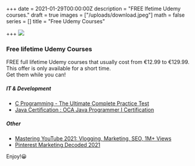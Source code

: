 +++
date = 2021-01-29T00:00:00Z
description = "FREE lfetime Udemy courses."
draft = true
images = ["/uploads/download.jpeg"]
math = false
series = []
title = "Free Udemy Courses"

+++
![](/uploads/download.jpeg)

### Free lifetime Udemy Courses

FREE full lifetime Udemy courses that usually cost from €12.99 to €129.99. This offer is only available for a short time.  
Get them while you can!

##### IT & Development

* [C Programming - The Ultimate Complete Practice Test](https://www.udemy.com/course/c-programming-the-ultimate-complete-practice-test/?ranMID=39197&ranEAID=TnL5HPStwNw&ranSiteID=TnL5HPStwNw-5TiWQoJj2RvPvyodygL7lQ&utm_source=aff-campaign&utm_medium=udemyads&LSNPUBID=TnL5HPStwNw&couponCode=FREE-TEST "C Programming")
* [Java Certification : OCA Java Programmer I Certification](https://www.udemy.com/course/java-certification-oca-java-programmer-i-certification/?ranMID=39197&ranEAID=TnL5HPStwNw&ranSiteID=TnL5HPStwNw-KNNa5TjlXr2Dkqlnz8Arng&utm_source=aff-campaign&utm_medium=udemyads&LSNPUBID=TnL5HPStwNw&couponCode=F42A40FB87B0D962E65A "Java")

##### Other

* [Mastering YouTube 2021: Vlogging, Marketing, SEO, 1M+ Views](https://www.udemy.com/course/mastering-youtube-2021/?ranMID=39197&ranEAID=TnL5HPStwNw&ranSiteID=TnL5HPStwNw-AQcmVtjh8dINNtQnSv673g&LSNPUBID=TnL5HPStwNw&utm_source=aff-campaign&utm_medium=udemyads&couponCode=YOUTUBE1 "Youtube marketing")
* [Pinterest Marketing Decoded 2021](https://www.udemy.com/course/pinterest-marketing-decoded-2021/?ranMID=39197&ranEAID=TnL5HPStwNw&ranSiteID=TnL5HPStwNw-URKkFYwcIKLCLg.sfhyPnQ&LSNPUBID=TnL5HPStwNw&utm_source=aff-campaign&utm_medium=udemyads&couponCode=FREE10)

Enjoy!😀